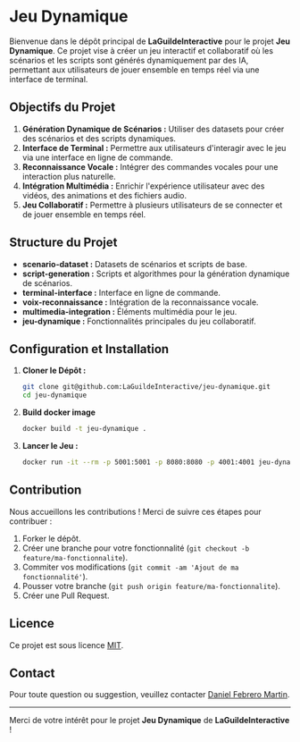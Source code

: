 # Jeu Dynamique

Bienvenue dans le dépôt principal de **LaGuildeInteractive** pour le projet **Jeu Dynamique**. Ce projet vise à créer un jeu interactif et collaboratif où les scénarios et les scripts sont générés dynamiquement par des IA, permettant aux utilisateurs de jouer ensemble en temps réel via une interface de terminal.

## Objectifs du Projet

1. **Génération Dynamique de Scénarios :** Utiliser des datasets pour créer des scénarios et des scripts dynamiques.
2. **Interface de Terminal :** Permettre aux utilisateurs d'interagir avec le jeu via une interface en ligne de commande.
3. **Reconnaissance Vocale :** Intégrer des commandes vocales pour une interaction plus naturelle.
4. **Intégration Multimédia :** Enrichir l'expérience utilisateur avec des vidéos, des animations et des fichiers audio.
5. **Jeu Collaboratif :** Permettre à plusieurs utilisateurs de se connecter et de jouer ensemble en temps réel.

## Structure du Projet

- **scenario-dataset :** Datasets de scénarios et scripts de base.
- **script-generation :** Scripts et algorithmes pour la génération dynamique de scénarios.
- **terminal-interface :** Interface en ligne de commande.
- **voix-reconnaissance :** Intégration de la reconnaissance vocale.
- **multimedia-integration :** Éléments multimédia pour le jeu.
- **jeu-dynamique :** Fonctionnalités principales du jeu collaboratif.

## Configuration et Installation

1. **Cloner le Dépôt :**

   ```bash
   git clone git@github.com:LaGuildeInteractive/jeu-dynamique.git
   cd jeu-dynamique
   ```

2. **Build docker image**

   ```bash
   docker build -t jeu-dynamique .
   ```

3. **Lancer le Jeu :**

   ```bash
   docker run -it --rm -p 5001:5001 -p 8080:8080 -p 4001:4001 jeu-dynamique
   ```

## Contribution

Nous accueillons les contributions ! Merci de suivre ces étapes pour contribuer :

1. Forker le dépôt.
2. Créer une branche pour votre fonctionnalité (`git checkout -b feature/ma-fonctionnalite`).
3. Commiter vos modifications (`git commit -am 'Ajout de ma fonctionnalité'`).
4. Pousser votre branche (`git push origin feature/ma-fonctionnalite`).
5. Créer une Pull Request.

## Licence

Ce projet est sous licence [MIT](LICENSE).

## Contact

Pour toute question ou suggestion, veuillez contacter [Daniel Febrero Martin](mailto:febrero.daniel@gmail.com).

---

Merci de votre intérêt pour le projet **Jeu Dynamique** de **LaGuildeInteractive** !
